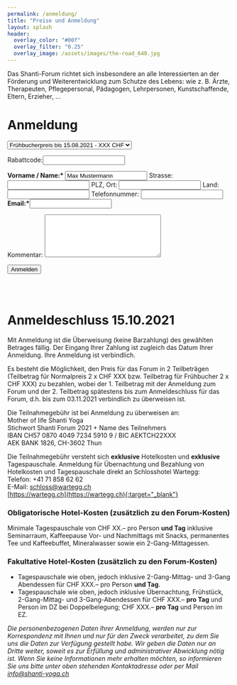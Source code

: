 ```yaml
---
permalink: /anmeldung/
title: "Preise und Anmeldung"
layout: splash
header:
  overlay_color: "#00f"
  overlay_filter: "0.25"
  overlay_image: /assets/images/the-road_640.jpg
---
```

Das Shanti-Forum richtet sich insbesondere an alle Interessierten an der Förderung und Weiterentwicklung zum Schutze des Lebens: wie z. B. Ärzte,
Therapeuten, Pflegepersonal, Pädagogen, Lehrpersonen,
Kunstschaffende, Eltern, Erzieher, …

# Anmeldung
<form action="https://formspree.io/meqrebjr" method="POST">
<p><select name="preis" size="1">
<option>Frühbucherpreis bis 15.08.2021 - XXX CHF</option>
<option>Normalpreis bis 15.10.2021 - XXX CHF</option>
<option>Onlinepreis - XXX CHF</option>
</select></p><p>
Rabattcode:<input type="text" name="rabatt">
</p>
<p>
<b>Vorname / Name:*</b> <input type="text" name="name" value="Max Mustermann">
Strasse: <input type="text" name="strasse">
PLZ, Ort: <input type="text" name="ort">
Land: <input type="text" name="land">
Telefonnummer: <input type="number" name="telefon">
<b>Email:*</b><input type="email" name="_replyto">
</p>
<p>
Kommentar: <textarea type="text" name="kommentar" rows="6" cols="30"></textarea>
</p>
<input type="submit" value="Anmelden" class="btn btn--primary">
</form>
<br><br>

# Anmeldeschluss 15.10.2021
Mit Anmeldung ist die Überweisung (keine Barzahlung) des gewählten Betrages fällig. Der Eingang Ihrer Zahlung ist zugleich das Datum Ihrer Anmeldung. Ihre Anmeldung ist verbindlich.

Es besteht die Möglichkeit, den Preis für das Forum in 2 Teilbeträgen (Teilbetrag für Normalpreis 2 x CHF XXX bzw. Teilbetrag für Frühbucher 2 x CHF XXX) zu bezahlen, wobei der 1. Teilbetrag mit der Anmeldung zum Forum und der 2. Teilbetrag spätestens bis zum Anmeldeschluss für das Forum, d.h. bis zum 03.11.2021 verbindlich zu überweisen ist.

Die Teilnahmegebühr ist bei Anmeldung zu überweisen an:<br>
Mother of life Shanti Yoga<br>
Stichwort Shanti Forum 2021 + Name des Teilnehmers<br>
IBAN CH57 0870 4049 7234 5910 9 / BIC AEKTCH22XXX<br>
AEK BANK 1826, CH-3602 Thun

Die Teilnahmegebühr versteht sich <b>exklusive</b> Hotelkosten und <b>exklusive</b> Tagespauschale. Anmeldung für Übernachtung und Bezahlung von Hotelkosten und Tagespauschale direkt an Schlosshotel Wartegg:<br>
Telefon: +41 71 858 62 62<br>
E-Mail: schloss@wartegg.ch<br>
[https://wartegg.ch](https://wartegg.ch){:target="_blank"}


### Obligatorische Hotel-Kosten (zusätzlich zu den Forum-Kosten)
Minimale Tagespauschale von CHF XX.– pro Person <b>und Tag</b> inklusive Seminarraum, Kaffeepause Vor- und Nachmittags mit Snacks, permanentes Tee und Kaffeebuffet, Mineralwasser sowie ein 2-Gang-Mittagessen.

### Fakultative Hotel-Kosten (zusätzlich zu den Forum-Kosten)
* Tagespauschale wie oben, jedoch inklusive 2-Gang-Mittag- und 3-Gang Abendessen für CHF XXX.– pro Person <b>und Tag</b>.
*  Tagespauschale wie oben, jedoch inklusive Übernachtung, Frühstück,
2-Gang-Mittag- und 3-Gang-Abendessen für CHF XXX.– <b>pro Tag</b> und
Person im DZ bei Doppelbelegung; CHF XXX.– <b>pro Tag</b> und Person im EZ.


<i>Die personenbezogenen Daten Ihrer Anmeldung, werden nur zur
Korrespondenz mit Ihnen und nur für den Zweck verarbeitet, zu dem Sie uns die Daten zur Verfügung gestellt habe. Wir geben die Daten nur an Dritte weiter, soweit es zur Erfüllung und administrativer Abwicklung nötig ist. Wenn Sie keine Informationen mehr erhalten möchten, so informieren Sie uns bitte unter oben stehenden Kontaktadresse oder per Mail info@shanti-yoga.ch </i>
